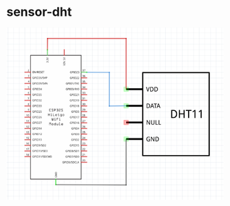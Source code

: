 # sensor-dht

![sensor-dht](https://github.com/vinymeuh/esp32-stuff/blob/master/sensor-dht/images/esp32-dht11.png)
